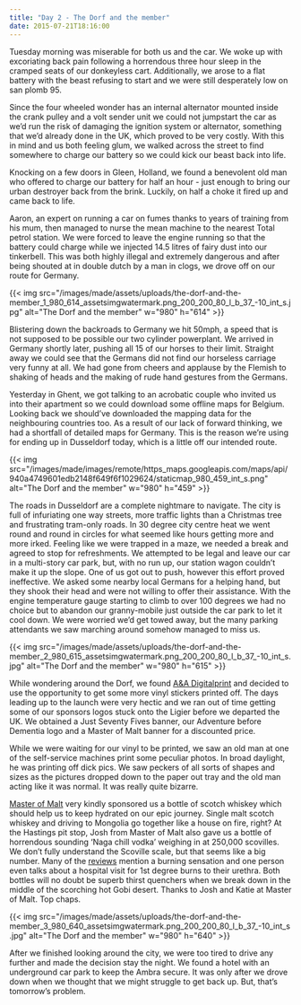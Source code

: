 ```yaml
---
title: "Day 2 - The Dorf and the member"
date: 2015-07-21T18:16:00
---
```

  
Tuesday morning was miserable for both us and the car. We woke up with excoriating back pain following a horrendous three hour sleep in the cramped seats of our donkeyless cart. Additionally, we arose to a flat battery with the beast refusing to start and we were still desperately low on san plomb 95.

Since the four wheeled wonder has an internal alternator mounted inside the crank pulley and a volt sender unit we could not jumpstart the car as we’d run the risk of damaging the ignition system or alternator, something that we’d already done in the UK, which proved to be very costly. With this in mind and us both feeling glum, we walked across the street to find somewhere to charge our battery so we could kick our beast back into life.

Knocking on a few doors in Gleen, Holland, we found a benevolent old man who offered to charge our battery for half an hour - just enough to bring our urban destroyer back from the brink. Luckily, on half a choke it fired up and came back to life.

Aaron, an expert on running a car on fumes thanks to years of training from his mum, then managed to nurse the mean machine to the nearest Total petrol station. We were forced to leave the engine running so that the battery could charge while we injected 14.5 litres of fairy dust into our tinkerbell. This was both highly illegal and extremely dangerous and after being shouted at in double dutch by a man in clogs, we drove off on our route for Germany.

{{< img src="/images/made/assets/uploads/the-dorf-and-the-member_1_980_614_assetsimgwatermark.png_200_200_80_l_b_37_-10_int_s.jpg" alt="The Dorf and the member" w="980" h="614" >}}
          
Blistering down the backroads to Germany we hit 50mph, a speed that is not supposed to be possible our two cylinder powerplant. We arrived in Germany shortly later, pushing all 15 of our horses to their limit. Straight away we could see that the Germans did not find our horseless carriage very funny at all. We had gone from cheers and applause by the Flemish to shaking of heads and the making of rude hand gestures from the Germans.

Yesterday in Ghent, we got talking to an acrobatic couple who invited us into their apartment so we could download some offline maps for Belgium. Looking back we should’ve downloaded the mapping data for the neighbouring countries too. As a result of our lack of forward thinking, we had a shortfall of detailed maps for Germany. This is the reason we’re using for ending up in Dusseldorf today, which is a little off our intended route.

{{< img src="/images/made/images/remote/https_maps.googleapis.com/maps/api/940a4749601edb2148f649f6f1029624/staticmap_980_459_int_s.png" alt="The Dorf and the member" w="980" h="459" >}}

The roads in Dusseldorf are a complete nightmare to navigate. The city is full of infuriating one way streets, more traffic lights than a Christmas tree and frustrating tram-only roads. In 30 degree city centre heat we went round and round in circles for what seemed like hours getting more and more irked. Feeling like we were trapped in a maze, we needed a break and agreed to stop for refreshments. We attempted to be legal and leave our car in a multi-story car park, but, with no run up, our station wagon couldn’t make it up the slope. One of us got out to push, however this effort proved ineffective. We asked some nearby local Germans for a helping hand, but they shook their head and were not willing to offer their assistance. With the engine temperature gauge starting to climb to over 100 degrees we had no choice but to abandon our granny-mobile just outside the car park to let it cool down. We were worried we’d get towed away, but the many parking attendants we saw marching around somehow managed to miss us.

{{< img src="/images/made/assets/uploads/the-dorf-and-the-member_2_980_615_assetsimgwatermark.png_200_200_80_l_b_37_-10_int_s.jpg" alt="The Dorf and the member" w="980" h="615" >}}

While wondering around the Dorf, we found <a href="http://aa-digitalprint.de" title="A&amp;A Digitalprint" target="_blank">A&amp;A Digitalprint</a> and decided to use the opportunity to get some more vinyl stickers printed off. The days leading up to the launch were very hectic and we ran out of time getting some of our sponsors logos stuck onto the Ligier before we departed the UK. We obtained a Just Seventy Fives banner, our Adventure before Dementia logo and a Master of Malt banner for a discounted price.

While we were waiting for our vinyl to be printed, we saw an old man at one of the self-service machines print some peculiar photos. In broad daylight, he was printing off dick pics. We saw peckers of all sorts of shapes and sizes as the pictures dropped down to the paper out tray and the old man acting like it was normal. It was really quite bizarre.

<a href="https://www.masterofmalt.com" title="Master of Malt" target="_blank">Master of Malt</a> very kindly sponsored us a bottle of scotch whiskey which should help us to keep hydrated on our epic journey. Single malt scotch whiskey and driving to Mongolia go together like a house on fire, right? At the Hastings pit stop, Josh from Master of Malt also gave us a bottle of horrendous sounding &#8216;Naga chill vodka&#8217; weighing in at 250,000 scovilles. We don’t fully understand the Scoville scale, but that seems like a big number. Many of the <a href="https://www.masterofmalt.com/vodka/the-hot-enough-vodka-co/250000-scovilles-naga-chilli-vodka/" title="250,000 Scovilles - Naga Chilli Vodka 50cl - Master of Malt" target="_blank">reviews</a> mention a burning sensation and one person even talks about a hospital visit for 1st degree burns to their urethra. Both bottles will no doubt be superb thirst quenchers when we break down in the middle of the scorching hot Gobi desert. Thanks to Josh and Katie at Master of Malt. Top chaps.
        
{{< img src="/images/made/assets/uploads/the-dorf-and-the-member_3_980_640_assetsimgwatermark.png_200_200_80_l_b_37_-10_int_s.jpg" alt="The Dorf and the member" w="980" h="640" >}}

After we finished looking around the city, we were too tired to drive any further and made the decision stay the night. We found a hotel with an underground car park to keep the Ambra secure. It was only after we drove down when we thought that we might struggle to get back up. But, that’s tomorrow’s problem.